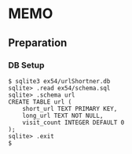 # MEMO
## Preparation
### DB Setup
```
$ sqlite3 ex54/urlShortner.db
sqlite> .read ex54/schema.sql
sqlite> .schema url
CREATE TABLE url (
    short_url TEXT PRIMARY KEY,
    long_url TEXT NOT NULL,
    visit_count INTEGER DEFAULT 0
);
sqlite> .exit
$
```
